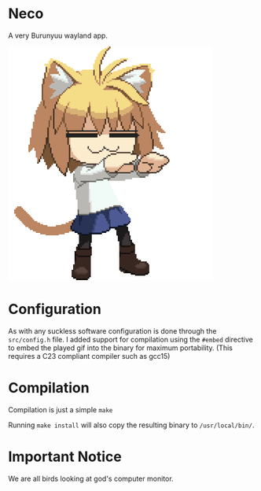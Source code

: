 # Neco

A very Burunyuu wayland app.

![Neco](https://github.com/gitRaiku/neco/blob/master/neco.gif?raw=true)

# Configuration

As with any suckless software configuration is done through the ``src/config.h`` file. I added support for compilation using the ``#embed`` directive to embed the played gif into the binary for maximum portability. (This requires a C23 compliant compiler such as gcc15)

# Compilation

Compilation is just a simple 
```make```

Running 
```make install```
will also copy the resulting binary to ``/usr/local/bin/``.

# Important Notice
We are all birds looking at god's computer monitor.
